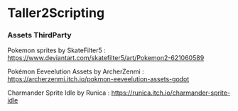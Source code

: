 # Taller2Scripting
 
 
 
### Assets ThirdParty

Pokemon sprites by SkateFilter5 : https://www.deviantart.com/skatefilter5/art/Pokemon2-621060589

Pokémon Eeveelution Assets by ArcherZenmi : https://archerzenmi.itch.io/pokmon-eeveelution-assets-godot

Charmander Sprite Idle by Runica : https://runica.itch.io/charmander-sprite-idle
